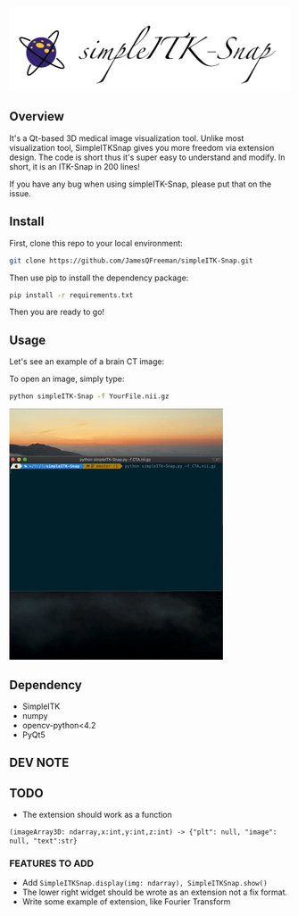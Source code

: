 <div align="center">
  <img width="700px" src="logo.png">
</div>

## Overview

It's a Qt-based 3D medical image visualization tool. Unlike most visualization tool, SimpleITKSnap gives you more
freedom via extension design.
The code is short thus it's super easy to understand and modify. In short, it is an ITK-Snap in 200 lines!

If you have any bug when using simpleITK-Snap, please put that on the issue.
## Install
First, clone this repo to your local environment:

```bash
git clone https://github.com/JamesQFreeman/simpleITK-Snap.git
```

Then use pip to install the dependency package:

```bash
pip install -r requirements.txt
```

Then you are ready to go!

## Usage
Let's see an example of a brain CT image:

To open an image, simply type:

```bash
python simpleITK-Snap -f YourFile.nii.gz
```

![A CTA image opened in simpleITK-Snap](./demo.gif)


## Dependency
- SimpleITK
- numpy
- opencv-python<4.2
- PyQt5

## DEV NOTE

## TODO
- The extension should work as a function 
```
(imageArray3D: ndarray,x:int,y:int,z:int) -> {"plt": null, "image": null, "text":str}
```
### FEATURES TO ADD
- Add ```SimpleITKSnap.display(img: ndarray), SimpleITKSnap.show()```
- The lower right widget should be wrote as an extension not a fix format.
- Write some example of extension, like Fourier Transform
